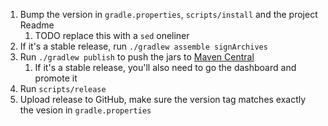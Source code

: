 1. Bump the version in `gradle.properties`, `scripts/install` and the project Readme
    1. TODO replace this with a `sed` oneliner
1. If it's a stable release, run `./gradlew assemble signArchives`
1. Run `./gradlew publish` to push the jars to [Maven Central](https://oss.sonatype.org/)
    1. If it's a stable release, you'll also need to go the dashboard and promote it 
1. Run `scripts/release`
1. Upload release to GitHub, make sure the version tag matches exactly the vesion in `gradle.properties`
